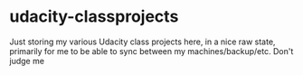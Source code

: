 # udacity-classprojects

Just storing my various Udacity class projects here, in a nice raw state, primarily for me to be able to sync between my machines/backup/etc. Don't judge me
